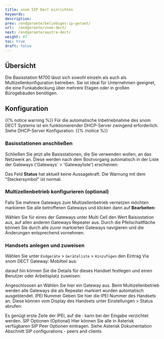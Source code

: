 ```yaml
---
title: snom SIP Dect einrichten
keywords:
description:
prev: /endgeraete/beliebiges-ip-geraet/
url:  /endgeraete/snom-dect/
next: /endgeraete/aastra-dect/
weight: 47
toc: true
draft: false
---
```



## Übersicht

Die Basisstation M700 lässt sich sowohl einzeln als auch als Multizellenkonfiguration betreiben. Sie ist ideal für Unternehmen geeignet, die eine Funkabdeckung über mehrere Etagen oder in großen Bürogebäuden benötigen.

## Konfiguration
{{% notice warning %}}
Für die automatische Inbetriebnahme des snom DECT Systems ist ein funktionierender DHCP-Server zwingend erforderlich. Siehe DHCP-Server Konfiguration.
{{% /notice %}}

### Basisstationen anschließen
Schließen Sie jetzt alle Basisstationen, die Sie verwenden wollen, an das Netzwerk an. Diese werden nach dem Bootvorgang automatisch in der Liste der Gateways ('Gateways' > 'Gatewayliste') erscheinen:


Das Feld **Status** hat aktuell keine Aussagekraft. Die Warnung mit dem "Steckersymbol" ist normal.

### Multizellenbetrieb konfigurieren (optional)
Falls Sie mehrere Gateways zum Multizellenbetrieb vernetzen möchten markieren Sie alle betroffenen Gateways und klicken dann auf **Bearbeiten**:

Wählen Sie für eines der Gateways unter Multi Cell den Wert Baisisstation aus, auf allen anderen Gateways Repeater aus. Durch die Pfeilschaltfläche können Sie durch alle zuvor markierten Gateways navigieren und die Änderungen entsprechend vornehmen.

### Handsets anlegen und zuweisen
Wählen Sie unter `Endgeräte` > `Geräteliste` > `Hinzufügen` den Eintrag Via snom DECT Gateway: Mobilteil aus:

darauf hin können Sie die Details für dieses Handset festlegen und einen Benutzer oder Arbeitsplatz zuweisen:


Angeschlossen an	Wählen Sie hier ein Gateway aus. Beim Multizellenbetrieb werden alle Gateways die als Repeater markiert wurden automatisch ausgeblendet.
IPEI Nummer
Geben Sie hier die IPEI Nummer des Handsets an. Diese können vom Display des Handsets unter Einstellungen > Status abrufen:

Es genügt erste Zeile der IPEI, auf die : kann bei der Eingabe verzichtet werden.
SIP Optionen	(Optional) Hier können Sie alle in Asterisk verfügbaren SIP Peer Optionen eintragen. Siehe Asterisk Dokumentation Abschnitt SIP configurations - peers and clients
